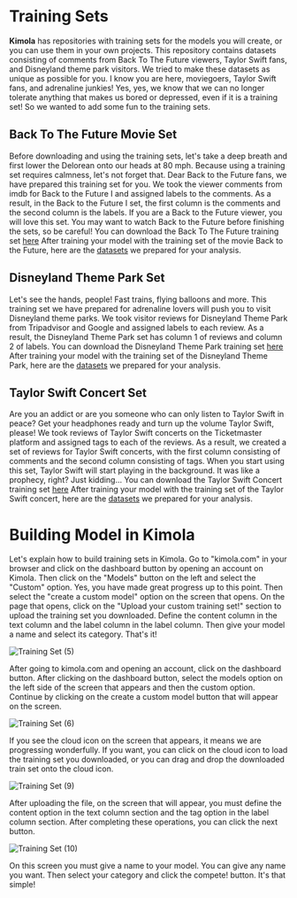 # Training Sets
**Kimola** has repositories with training sets for the models you will create, or you can use them in your own projects. This repository contains datasets consisting of comments from Back To The Future viewers, Taylor Swift fans, and Disneyland theme park visitors. We tried to make these datasets as unique as possible for you. I know you are here, moviegoers, Taylor Swift fans, and adrenaline junkies! Yes, yes, we know that we can no longer tolerate anything that makes us bored or depressed, even if it is a training set! So we wanted to add some fun to the training sets.
## Back To The Future Movie Set
Before downloading and using the training sets, let's take a deep breath and first lower the Delorean onto our heads at 80 mph. Because using a training set requires calmness, let's not forget that. Dear Back to the Future fans, we have prepared this training set for you. We took the viewer comments from imdb for Back to the Future I and assigned labels to the comments. As a result, in the Back to the Future I set, the first column is the comments and the second column is the labels. If you are a Back to the Future viewer, you will love this set. You may want to watch Back to the Future before finishing the sets, so be careful!
You can download the Back To The Future training set [here](https://github.com/Kimola/nlp-datasets/blob/main/training-sets/Back%20to%20The%20Future%20(Movie)%20-%20Training%20Set.csv)
After training your model with the training set of the movie Back to the Future, here are the [datasets](https://github.com/Kimola/nlp-datasets/tree/main/imdb-reviews) we prepared for your analysis.
## Disneyland Theme Park Set
Let's see the hands, people! Fast trains, flying balloons and more. This training set we have prepared for adrenaline lovers will push you to visit Disneyland theme parks. We took visitor reviews for Disneyland Theme Park from Tripadvisor and Google and assigned labels to each review. As a result, the Disneyland Theme Park set has column 1 of reviews and column 2 of labels.
You can download the Disneyland Theme Park training set [here](https://github.com/Kimola/nlp-datasets/blob/main/training-sets/Disneyland%20(Theme%20Park)%20-%20Training%20Set.csv)
After training your model with the training set of the Disneyland Theme Park, here are the [datasets](https://github.com/Kimola/nlp-datasets/tree/main/google-business-reviews) we prepared for your analysis.
## Taylor Swift Concert Set
Are you an addict or are you someone who can only listen to Taylor Swift in peace? Get your headphones ready and turn up the volume Taylor Swift, please! We took reviews of Taylor Swift concerts on the Ticketmaster platform and assigned tags to each of the reviews. As a result, we created a set of reviews for Taylor Swift concerts, with the first column consisting of comments and the second column consisting of tags. When you start using this set, Taylor Swift will start playing in the background. It was like a prophecy, right? Just kidding...
You can download the Taylor Swift Concert training set [here](https://github.com/Kimola/nlp-datasets/blob/main/training-sets/Taylor%20Swift%20(Performance)%20-%20Training%20Set.csv)
After training your model with the training set of the Taylor Swift concert, here are the [datasets](https://github.com/Kimola/nlp-datasets/tree/main/ticketmaster-reviews) we prepared for your analysis.
# Building Model in Kimola
Let's explain how to build training sets in Kimola.
Go to "kimola.com" in your browser and click on the dashboard button by opening an account on Kimola. Then click on the "Models" button on the left and select the "Custom" option. Yes, you have made great progress up to this point. Then select the "create a custom model" option on the screen that opens. On the page that opens, click on the "Upload your custom training set!" section to upload the training set you downloaded. Define the content column in the text column and the label column in the label column. Then give your model a name and select its category. That's it!

![Training Set (5)](https://github.com/user-attachments/assets/368ff943-cb39-492d-b5fe-286077004e16)

After going to kimola.com and opening an account, click on the dashboard button. After clicking on the dashboard button, select the models option on the left side of the screen that appears and then the custom option. Continue by clicking on the create a custom model button that will appear on the screen.

![Training Set (6)](https://github.com/user-attachments/assets/4a7b9863-b84c-4afc-b3b9-84877ad3bcad)

If you see the cloud icon on the screen that appears, it means we are progressing wonderfully. If you want, you can click on the cloud icon to load the training set you downloaded, or you can drag and drop the downloaded train set onto the cloud icon.

![Training Set (9)](https://github.com/user-attachments/assets/6ef9f124-713d-499a-aeee-5e93d017719b)

After uploading the file, on the screen that will appear, you must define the content option in the text column section and the tag option in the label column section. After completing these operations, you can click the next button.

![Training Set (10)](https://github.com/user-attachments/assets/01697734-ae82-4cec-b310-f69d66d2a720)

On this screen you must give a name to your model. You can give any name you want. Then select your category and click the compete! button. It's that simple!
